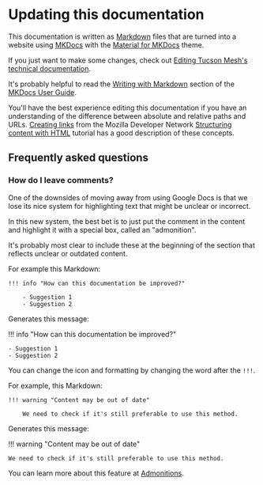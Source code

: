# Updating this documentation

This documentation is written as [Markdown](https://en.wikipedia.org/wiki/Markdown) files that are turned into a website using [MKDocs](https://www.mkdocs.org/) with the [Material for MKDocs](https://squidfunk.github.io/mkdocs-material/) theme.

If you just want to make some changes, check out [Editing Tucson Mesh's technical documentation](editing-docs.md).

It's probably helpful to read the [Writing with Markdown](https://www.mkdocs.org/user-guide/writing-your-docs/#writing-with-markdown) section of the [MKDocs User Guide](https://www.mkdocs.org/user-guide/).

You'll have the best experience editing this documentation if you have an understanding of the difference between absolute and relative paths and URLs. [Creating links](https://developer.mozilla.org/en-US/docs/Learn_web_development/Core/Structuring_content/Creating_links) from the Mozilla Developer Network [Structuring content with HTML](https://developer.mozilla.org/en-US/docs/Learn_web_development/Core/Structuring_content) tutorial has a good description of these concepts.

## Frequently asked questions

### How do I leave comments?

One of the downsides of moving away from using Google Docs is that we lose its nice system for highlighting text that might be unclear or incorrect.

In this new system, the best bet is to just put the comment in the content and highlight it with a special box, called an "admonition".

It's probably most clear to include these at the beginning of the section that reflects unclear or outdated content.

For example this Markdown:

```
!!! info "How can this documentation be improved?"

    - Suggestion 1
    - Suggestion 2
```

Generates this message:

!!! info "How can this documentation be improved?"

    - Suggestion 1
    - Suggestion 2

You can change the icon and formatting by changing the word after the `!!!`.

For example, this Markdown:

```
!!! warning "Content may be out of date"

    We need to check if it's still preferable to use this method.
```

Generates this message:

!!! warning "Content may be out of date"

    We need to check if it's still preferable to use this method.

You can learn more about this feature at [Admonitions](https://squidfunk.github.io/mkdocs-material/reference/admonitions/).

